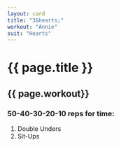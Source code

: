 ```yaml
---
layout: card
title: "3&hearts;"
workout: "Annie"
suit: "Hearts"
---
```


<h1 class="red">{{ page.title }}</h1>

<h2>{{ page.workout}}</h2>

<h3>50-40-30-20-10 reps for time:</h3>

<ol>
  <li>Double Unders</li>
  <li>Sit-Ups</li>
</ol>
